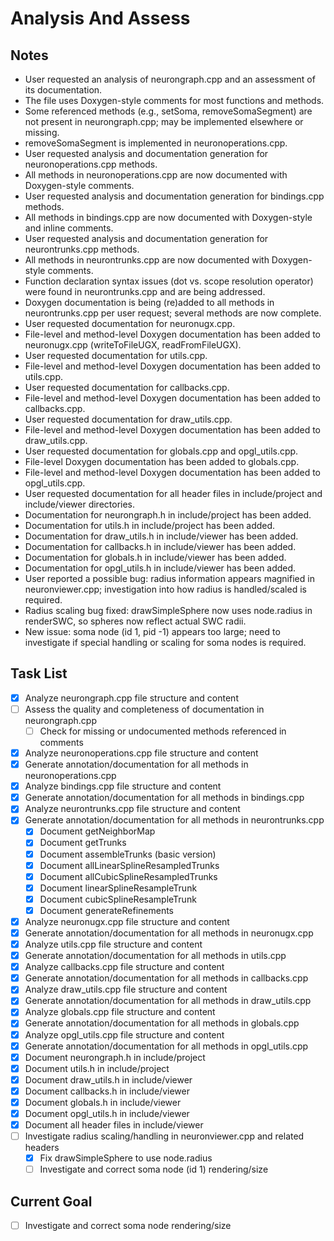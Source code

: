 # Analysis And Assess

## Notes
- User requested an analysis of neurongraph.cpp and an assessment of its documentation.
- The file uses Doxygen-style comments for most functions and methods.
- Some referenced methods (e.g., setSoma, removeSomaSegment) are not present in neurongraph.cpp; may be implemented elsewhere or missing.
- removeSomaSegment is implemented in neuronoperations.cpp.
- User requested analysis and documentation generation for neuronoperations.cpp methods.
- All methods in neuronoperations.cpp are now documented with Doxygen-style comments.
- User requested analysis and documentation generation for bindings.cpp methods.
- All methods in bindings.cpp are now documented with Doxygen-style and inline comments.
- User requested analysis and documentation generation for neurontrunks.cpp methods.
- All methods in neurontrunks.cpp are now documented with Doxygen-style comments.
- Function declaration syntax issues (dot vs. scope resolution operator) were found in neurontrunks.cpp and are being addressed.
- Doxygen documentation is being (re)added to all methods in neurontrunks.cpp per user request; several methods are now complete.
- User requested documentation for neuronugx.cpp.
- File-level and method-level Doxygen documentation has been added to neuronugx.cpp (writeToFileUGX, readFromFileUGX).
- User requested documentation for utils.cpp.
- File-level and method-level Doxygen documentation has been added to utils.cpp.
- User requested documentation for callbacks.cpp.
- File-level and method-level Doxygen documentation has been added to callbacks.cpp.
- User requested documentation for draw_utils.cpp.
- File-level and method-level Doxygen documentation has been added to draw_utils.cpp.
- User requested documentation for globals.cpp and opgl_utils.cpp.
- File-level Doxygen documentation has been added to globals.cpp.
- File-level and method-level Doxygen documentation has been added to opgl_utils.cpp.
- User requested documentation for all header files in include/project and include/viewer directories.
- Documentation for neurongraph.h in include/project has been added.
- Documentation for utils.h in include/project has been added.
- Documentation for draw_utils.h in include/viewer has been added.
- Documentation for callbacks.h in include/viewer has been added.
- Documentation for globals.h in include/viewer has been added.
- Documentation for opgl_utils.h in include/viewer has been added.
- User reported a possible bug: radius information appears magnified in neuronviewer.cpp; investigation into how radius is handled/scaled is required.
- Radius scaling bug fixed: drawSimpleSphere now uses node.radius in renderSWC, so spheres now reflect actual SWC radii.
- New issue: soma node (id 1, pid -1) appears too large; need to investigate if special handling or scaling for soma nodes is required.

## Task List
- [x] Analyze neurongraph.cpp file structure and content
- [ ] Assess the quality and completeness of documentation in neurongraph.cpp
  - [ ] Check for missing or undocumented methods referenced in comments
- [x] Analyze neuronoperations.cpp file structure and content
- [x] Generate annotation/documentation for all methods in neuronoperations.cpp
- [x] Analyze bindings.cpp file structure and content
- [x] Generate annotation/documentation for all methods in bindings.cpp
- [x] Analyze neurontrunks.cpp file structure and content
- [x] Generate annotation/documentation for all methods in neurontrunks.cpp
  - [x] Document getNeighborMap
  - [x] Document getTrunks
  - [x] Document assembleTrunks (basic version)
  - [x] Document allLinearSplineResampledTrunks
  - [x] Document allCubicSplineResampledTrunks
  - [x] Document linearSplineResampleTrunk
  - [x] Document cubicSplineResampleTrunk
  - [x] Document generateRefinements
- [x] Analyze neuronugx.cpp file structure and content
- [x] Generate annotation/documentation for all methods in neuronugx.cpp
- [x] Analyze utils.cpp file structure and content
- [x] Generate annotation/documentation for all methods in utils.cpp
- [x] Analyze callbacks.cpp file structure and content
- [x] Generate annotation/documentation for all methods in callbacks.cpp
- [x] Analyze draw_utils.cpp file structure and content
- [x] Generate annotation/documentation for all methods in draw_utils.cpp
- [x] Analyze globals.cpp file structure and content
- [x] Generate annotation/documentation for all methods in globals.cpp
- [x] Analyze opgl_utils.cpp file structure and content
- [x] Generate annotation/documentation for all methods in opgl_utils.cpp
- [x] Document neurongraph.h in include/project
- [x] Document utils.h in include/project
- [x] Document draw_utils.h in include/viewer
- [x] Document callbacks.h in include/viewer
- [x] Document globals.h in include/viewer
- [x] Document opgl_utils.h in include/viewer
- [x] Document all header files in include/viewer
- [ ] Investigate radius scaling/handling in neuronviewer.cpp and related headers
  - [x] Fix drawSimpleSphere to use node.radius
  - [ ] Investigate and correct soma node (id 1) rendering/size

## Current Goal
- [ ] Investigate and correct soma node rendering/size
